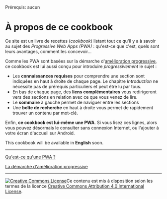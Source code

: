 <span class="requirements">Prérequis: aucun</span>

À propos de ce cookbook
=======================

Ce site est un livre de recettes (*cookbook*) listant tout ce qu'il y a à savoir au sujet des *Progressive Web Apps (PWA)*  : qu'est-ce que c'est, quels sont leurs avantages, comment les concevoir...

Comme les PWA sont basées sur la démarche d'[amélioration progressive](progressive-enhancement.md), ce cookbook est lui aussi conçu pour  introduire *progressivement* le sujet :
 - Les **connaissances requises** pour comprendre une section sont indiquées en haut à droite de chaque page. Le chapitre *Introduction* ne nécessite pas de prérequis particuliers et peut être lu par tous.
 - En bas de chaque page, des **liens complémentaires** vous redirigeront vers des sections en relation avec ce que vous venez de lire.
 - Le **sommaire** à gauche permet de naviguer entre les sections 
 - Une **boîte de recherche** en haut à droite vous permet de rapidement trouver un contenu par mot-clé.

Enfin, **ce cookbook est lui-même une PWA**. Si vous lisez ces lignes, alors vous pouvez désormais le consulter sans connexion Internet, ou l'ajouter à votre écran d'accueil sur Android.

This cookbook will be available in **English** soon.

-------------------------------------------

[Qu'est-ce qu'une PWA ?](pwa.md)

[La démarche d'amélioration progressive](progressive-enhancement.md)

--------------------------------------------

<p class="license"><a rel="license" href="http://creativecommons.org/licenses/by/4.0/"><img alt="Creative Commons License" style="border-width:0" src="https://i.creativecommons.org/l/by/4.0/88x31.png" /></a>Ce contenu est mis à disposition selon les termes de la licence <a rel="license" href="http://creativecommons.org/licenses/by/4.0/">Creative Commons Attribution 4.0 International License</a>.</p>
